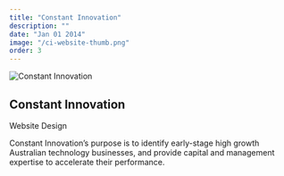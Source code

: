 ```yaml
---
title: "Constant Innovation"
description: ""
date: "Jan 01 2014"
image: "/ci-website-thumb.png"
order: 3
---
```



<div class="flex flex-row">
  <div class="basis-2/3">

![Constant Innovation](/ci-website-full.png)

  </div>
  <div class="basis-1/3 px-8">

<h2 id="constant-innovation" class="mt-4">Constant Innovation</h2>

<div class="text-red-500">Website Design</div>
    
Constant Innovation’s purpose is to identify early-stage high growth Australian technology businesses, and provide capital and management expertise to accelerate their performance.

  </div>
</div>
